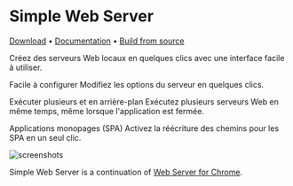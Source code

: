 # Simple Web Server

[Download](https://simplewebserver.org/zh-CN/download/) &bull; [Documentation](https://simplewebserver.org/zh-CN/docs/options.html) &bull; [Build from source](https://simplewebserver.org/zh-CN/docs/build.html)

Créez des serveurs Web locaux en quelques clics avec une interface facile à utiliser.

Facile à configurer
Modifiez les options du serveur en quelques clics.

Exécuter plusieurs et en arrière-plan
Exécutez plusieurs serveurs Web en même temps, même lorsque l'application est fermée.

Applications monopages (SPA)
Activez la réécriture des chemins pour les SPA en un seul clic.

![screenshots](https://user-images.githubusercontent.com/11605395/163694811-46e3b79c-a187-4c78-b622-6250a6d5d9d0.jpeg)

Simple Web Server is a continuation of [Web Server for Chrome](https://github.com/kzahel/web-server-chrome).
